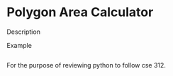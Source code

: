 
# Polygon Area Calculator 

Description

Example
```

```

For the purpose of reviewing python to follow cse 312. 




